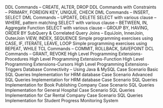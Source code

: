 DDL Commands – CREATE, ALTER, DROP
DDL Commands with Constraints – PRIMARY, FOREIGN KEY, UNIQUE, CHECK
DML Commands – INSERT, SELECT
DML Commands – UPDATE, DELETE
SELECT with various clause – WHERE, pattern matching
SELECT with various clause – BETWEEN, IN, Aggregate Function
SELECT with various clause – GROUP BY, HAVING, ORDER BY
SubQuery & Correlated Query
Joins – EquiJoin, InnerJoin, OuterJoin
VIEW, INDEX, SEQUENCE
Simple programming  exercises using CASE, IF, ITERATE, LEAVE, LOOP
Simple programming  exercises using REPEAT, WHILE
TCL Commands – COMMIT, ROLLBACK, SAVEPOINT
DCL Commands – GRANT, REVOKE
High Level Programming Extensions-Procedures
High Level Programming Extensions-Function
High Level Programming Extensions-Cursors
High Level Programming Extensions-Triggers
Database Connectivity – Using Java & MySQL
Case Scenario Basic SQL Queries Implementation for HRM database
Case Scenario Advanced SQL Queries Implementation for HRM database
Case Scenario SQL Queries Implementation for Book Publishing Company
Case Scenario SQL Queries Implementation for General Hospital
Case Scenario SQL Queries Implementation for Car Rental Company
Case Scenario SQL Queries Implementation for Student Progress Monitoring System
